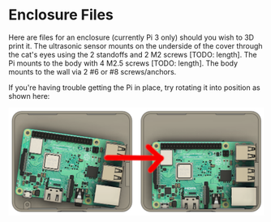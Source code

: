 # Enclosure Files

Here are files for an enclosure (currently Pi 3 only) should you
wish to 3D print it. The ultrasonic sensor mounts on the underside of
the cover through the cat's eyes using the 2 standoffs and 2 M2 screws [TODO: length].
The Pi mounts to the body with 4 M2.5 screws [TODO: length]. The body 
mounts to the wall via 2 #6 or #8 screws/anchors.

If you're having trouble getting the Pi in place, try rotating it into
position as shown here:

![installing Pi 3 in enclosure](pi-install.png)
